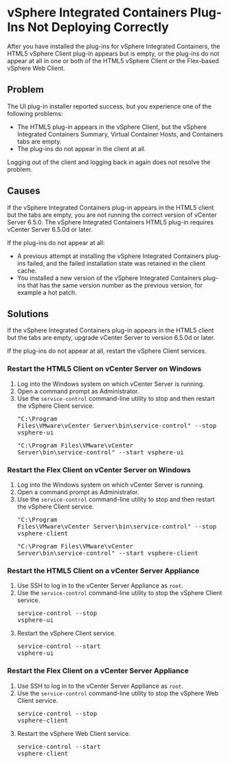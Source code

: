 # vSphere Integrated Containers Plug-Ins Not Deploying Correctly #

After you have installed the plug-ins for vSphere Integrated Containers, the HTML5 vSphere Client plug-in appears but is empty, or the plug-ins do not appear at all in one or both of the HTML5 vSphere Client or the Flex-based vSphere Web Client.

## Problem ##

The UI plug-in installer reported success, but you experience one of the following problems:

- The HTML5 plug-in appears in the vSphere Client, but the vSphere Integrated Containers Summary, Virtual Container Hosts, and Containers tabs are empty. 
- The plug-ins do not appear in the client at all.

Logging out of the client and logging back in again does not resolve the problem.

## Causes ##

If the vSphere Integrated Containers plug-in appears in the HTML5 client but the tabs are empty, you are not running the correct version of vCenter Server 6.5.0. The vSphere Integrated Containers HTML5 plug-in requires vCenter Server 6.5.0d or later. 

If the plug-ins do not appear at all: 

- A previous attempt at installing the vSphere Integrated Containers plug-ins failed, and the failed installation state was retained in the client cache.
- You installed a new version of the vSphere Integrated Containers plug-ins that has the same version number as the previous version, for example a hot patch.

## Solutions ##

If the vSphere Integrated Containers plug-in appears in the HTML5 client but the tabs are empty, upgrade vCenter Server to version 6.5.0d or later.

If the plug-ins do not appear at all, restart the vSphere Client services.

### Restart the HTML5 Client on vCenter Server on Windows ###

1. Log into the Windows system on which vCenter Server is running.
2. Open a command prompt as Administrator.
3. Use the `service-control` command-line utility to stop and then restart the vSphere Client service.<pre>"C:\Program Files\VMware\vCenter Server\bin\service-control" --stop vsphere-ui</pre><pre>"C:\Program Files\VMware\vCenter Server\bin\service-control" --start vsphere-ui</pre>

### Restart the Flex Client on vCenter Server on Windows ###

1. Log into the Windows system on which vCenter Server is running.
2. Open a command prompt as Administrator.
3. Use the `service-control` command-line utility to stop and then restart the vSphere Client service.<pre>"C:\Program Files\VMware\vCenter Server\bin\service-control" --stop vsphere-client</pre><pre>"C:\Program Files\VMware\vCenter Server\bin\service-control" --start vsphere-client</pre>

### Restart the HTML5 Client on a vCenter Server Appliance ###

1. Use SSH to log in to the vCenter Server Appliance as `root`.
2. Use the `service-control` command-line utility to stop the vSphere Client service.<pre>service-control --stop vsphere-ui</pre>
3. Restart the vSphere Client service.<pre>service-control --start vsphere-ui</pre>

### Restart the Flex Client on a vCenter Server Appliance ###

1. Use SSH to log in to the vCenter Server Appliance as `root`.
2. Use the `service-control` command-line utility to stop the vSphere Web Client service.<pre>service-control --stop vsphere-client</pre>
3. Restart the vSphere Web Client service.<pre>service-control --start vsphere-client</pre>